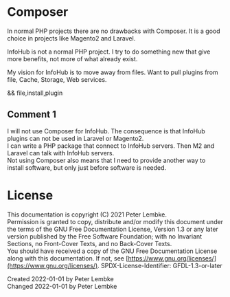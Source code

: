 # Composer
In normal PHP projects there are no drawbacks with Composer. It is a good choice in projects like Magento2 and Laravel.

InfoHub is not a normal PHP project. I try to do something new that give more benefits, not more of what already exist.

My vision for InfoHub is to move away from files. Want to pull plugins from file, Cache, Storage, Web services.

&& file,install,plugin

## Comment 1
I will not use Composer for InfoHub. The consequence is that InfoHub plugins can not be used in Laravel or Magento2.  
I can write a PHP package that connect to InfoHub servers. Then M2 and Laravel can talk with InfoHub servers.  
Not using Composer also means that I need to provide another way to install software, but only just before software is needed.

# License
This documentation is copyright (C) 2021 Peter Lembke.  
Permission is granted to copy, distribute and/or modify this document under the terms of the GNU Free Documentation License, Version 1.3 or any later version published by the Free Software Foundation; with no Invariant Sections, no Front-Cover Texts, and no Back-Cover Texts.  
You should have received a copy of the GNU Free Documentation License along with this documentation. If not, see [https://www.gnu.org/licenses/](https://www.gnu.org/licenses/).  SPDX-License-Identifier: GFDL-1.3-or-later

Created 2022-01-01 by Peter Lembke  
Changed 2022-01-01 by Peter Lembke  
